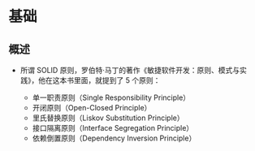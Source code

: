 # 基础

## 概述

+ 所谓 SOLID 原则，罗伯特·马丁的著作《敏捷软件开发：原则、模式与实践》，他在这本书里面，就提到了 5 个原则：

  + 单一职责原则（Single Responsibility Principle）
  + 开闭原则（Open-Closed Principle）
  + 里氏替换原则（Liskov Substitution Principle）
  + 接口隔离原则（Interface Segregation Principle）
  + 依赖倒置原则（Dependency Inversion Principle）
